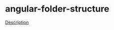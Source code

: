 # angular-folder-structure

[Description](https://github.com/alejandrojuarez675/angular-folder-structure/blob/master/structure.png?raw=true)
